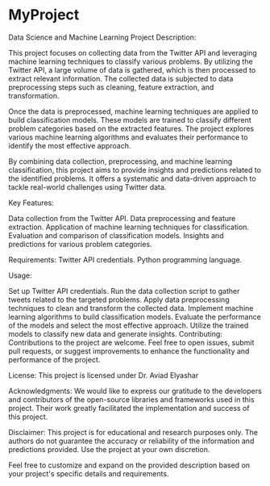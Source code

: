 # MyProject
Data Science and Machine Learning
Project Description:

This project focuses on collecting data from the Twitter API and leveraging machine learning techniques to classify various problems. By utilizing the Twitter API, a large volume of data is gathered, which is then processed to extract relevant information. The collected data is subjected to data preprocessing steps such as cleaning, feature extraction, and transformation.

Once the data is preprocessed, machine learning techniques are applied to build classification models. These models are trained to classify different problem categories based on the extracted features. The project explores various machine learning algorithms and evaluates their performance to identify the most effective approach.

By combining data collection, preprocessing, and machine learning classification, this project aims to provide insights and predictions related to the identified problems. It offers a systematic and data-driven approach to tackle real-world challenges using Twitter data.

Key Features:

Data collection from the Twitter API.
Data preprocessing and feature extraction.
Application of machine learning techniques for classification.
Evaluation and comparison of classification models.
Insights and predictions for various problem categories.

Requirements:
Twitter API credentials.
Python programming language.

Usage:

Set up Twitter API credentials.
Run the data collection script to gather tweets related to the targeted problems.
Apply data preprocessing techniques to clean and transform the collected data.
Implement machine learning algorithms to build classification models.
Evaluate the performance of the models and select the most effective approach.
Utilize the trained models to classify new data and generate insights.
Contributing:
Contributions to the project are welcome. Feel free to open issues, submit pull requests, or suggest improvements to enhance the functionality and performance of the project.

License:
This project is licensed under Dr. Aviad Elyashar

Acknowledgments:
We would like to express our gratitude to the developers and contributors of the open-source libraries and frameworks used in this project. Their work greatly facilitated the implementation and success of this project.

Disclaimer:
This project is for educational and research purposes only. The authors do not guarantee the accuracy or reliability of the information and predictions provided. Use the project at your own discretion.

Feel free to customize and expand on the provided description based on your project's specific details and requirements.
